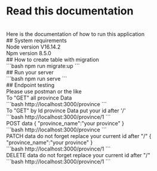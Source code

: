 # Read this documentation
<br />
Here is the documentation of how to run this application
<br />
## System requirements
<br />
Node version V16.14.2
<br />
Npm version 8.5.0
<br />
## How to create table with migration
<br />
```bash
npm run migrate:up
```
<br />
## Run your server
<br />
```bash
npm run serve
```
<br />
## Endpoint testing
<br />
Please use postman or the like
<br />
To "GET" all province Data
<br />
```bash
http://localhost:3000/province
```
<br />
To "GET" by Id province Data put your id after '/'
<br />
```bash
http://localhost:3000/province/1
```
<br />
POST data
{
    "province_name":"your province"
}
<br />
```bash
http://localhost:3000/province
```
<br />
PATCH data
do not forget replace your current id after "/"
{
    "province_name":"your province"
}
</br>
```bash
http://localhost:3000/province/1
```
</br>
DELETE data
do not forget replace your current id after "/"
</br>
```bash
http://localhost:3000/province/1
```
